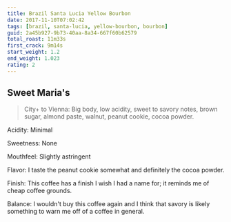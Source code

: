 ```yaml
---
title: Brazil Santa Lucia Yellow Bourbon
date: 2017-11-10T07:02:42
tags: [brazil, santa-lucia, yellow-bourbon, bourbon]
guid: 2a45b927-9b73-40aa-8a34-667f60b62579
total_roast: 11m33s
first_crack: 9m14s
start_weight: 1.2
end_weight: 1.023
rating: 2
---
```


## Sweet Maria's

> City+ to Vienna: Big body, low acidity, sweet to savory notes, brown sugar,
> almond paste, walnut, peanut cookie, cocoa powder.

Acidity: Minimal

Sweetness: None

Mouthfeel: Slightly astringent

Flavor: I taste the peanut cookie somewhat and definitely the cocoa powder.

Finish: This coffee has a finish I wish I had a name for; it reminds me of cheap
coffee grounds.

Balance: I wouldn't buy this coffee again and I think that savory is likely
something to warn me off of a coffee in general.
